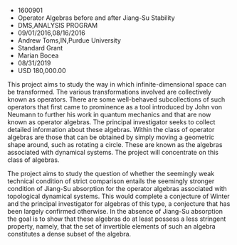 
* 1600901
* Operator Algebras before and after Jiang-Su Stability
* DMS,ANALYSIS PROGRAM
* 09/01/2016,08/16/2016
* Andrew Toms,IN,Purdue University
* Standard Grant
* Marian Bocea
* 08/31/2019
* USD 180,000.00

This project aims to study the way in which infinite-dimensional space can be
transformed. The various transformations involved are collectively known as
operators. There are some well-behaved subcollections of such operators that
first came to prominence as a tool introduced by John von Neumann to further his
work in quantum mechanics and that are now known as operator algebras. The
principal investigator seeks to collect detailed information about these
algebras. Within the class of operator algebras are those that can be obtained
by simply moving a geometric shape around, such as rotating a circle. These are
known as the algebras associated with dynamical systems. The project will
concentrate on this class of algebras.

The project aims to study the question of whether the seemingly weak technical
condition of strict comparison entails the seemingly stronger condition of
Jiang-Su absorption for the operator algebras associated with topological
dynamical systems. This would complete a conjecture of Winter and the principal
investigator for algebras of this type, a conjecture that has been largely
confirmed otherwise. In the absence of Jiang-Su absorption the goal is to show
that these algebras do at least possess a less stringent property, namely, that
the set of invertible elements of such an algebra constitutes a dense subset of
the algebra.
